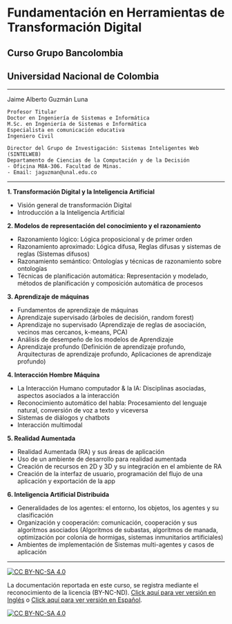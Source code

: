 # Fundamentación en Herramientas de Transformación Digital

## Curso Grupo Bancolombia

## Universidad Nacional de Colombia

- - - - - - - - - - 

Jaime Alberto Guzmán Luna

	Profesor Titular
	Doctor en Ingeniería de Sistemas e Informática
	M.Sc. en Ingeniería de Sistemas e Informática
	Especialista en comunicación educativa
	Ingeniero Civil

	Director del Grupo de Investigación: Sistemas Inteligentes Web (SINTELWEB)
	Departamento de Ciencias de la Computación y de la Decisión
	- Oficina M8A-306. Facultad de Minas.
	- Email: jaguzman@unal.edu.co

- - - - - - - - - - 

**1. Transformación Digital y la Inteligencia Artificial**

* Visión general de transformación Digital
* Introducción a la Inteligencia Artificial

**2. Modelos de representación del conocimiento y el razonamiento**

* Razonamiento lógico: Lógica proposicional y de primer orden
* Razonamiento aproximado: Lógica difusa, Reglas difusas y sistemas de reglas (Sistemas difusos)
* Razonamiento semántico: Ontologías y técnicas de razonamiento sobre ontologías
* Técnicas de planificación automática: Representación y modelado, métodos de planificación y composición automática de procesos 

**3. Aprendizaje de máquinas**

* Fundamentos de aprendizaje de máquinas
* Aprendizaje supervisado (árboles de decisión, random forest)
* Aprendizaje no supervisado (Aprendizaje de reglas de asociación, vecinos mas cercanos, k-means, PCA) 
* Análisis de desempeño de los modelos de Aprendizaje
* Aprendizaje profundo (Definición de aprendizaje profundo, Arquitecturas de aprendizaje profundo, Aplicaciones de aprendizaje profundo)

**4. Interacción Hombre Máquina**

* La Interacción Humano computador & la IA: Disciplinas asociadas, aspectos asociados a la interacción
* Reconocimiento automático del habla: Procesamiento del lenguaje natural, conversión de voz a texto y viceversa
* Sistemas de diálogos y chatbots
* Interacción multimodal

**5. Realidad Aumentada**

* Realidad Aumentada (RA) y sus áreas de aplicación
* Uso de un ambiente de desarrollo para realidad aumentada
* Creación de recursos en 2D y 3D y su integración en el ambiente de RA
* Creación de la interfaz de usuario, programación del flujo de una aplicación y exportación de la app

**6. Inteligencia Artificial Distribuida**

* Generalidades de los agentes: el entorno, los objetos, los agentes y su clasificación
* Organización y cooperación: comunicación, cooperación y sus algoritmos asociados (Algoritmos de subastas, algoritmos de manada, optimización por colonia de hormigas, sistemas inmunitarios artificiales)
* Ambientes de implementación de Sistemas multi-agentes y casos de aplicación

- - - - - - - - - - 
[![CC BY-NC-SA 4.0][cc-by-nc-sa-shield]][cc-by-nc-sa]

La documentación reportada en este curso, se registra mediante el reconocimiento de la licencia (BY-NC-ND). [Click aquí para ver versión en Inglés][cc-by-nc-sa] o [Click aquí para ver versión en Español][by-nc-sa-spanish].

[![CC BY-NC-SA 4.0][cc-by-nc-sa-image]][cc-by-nc-sa]

[cc-by-nc-sa]: https://creativecommons.org/licenses/by-nc-sa/4.0/
[cc-by-nc-sa-image]: https://mirrors.creativecommons.org/presskit/buttons/88x31/svg/by-nc-sa.svg
[cc-by-nc-sa-shield]: https://img.shields.io/badge/License-CC%20BY%20NC%20SA%204.0-lightgrey.svg
[by-nc-sa-spanish]: https://creativecommons.org/licenses/by-nc-sa/4.0/deed.es
